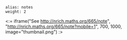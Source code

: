 ````
alias: notes
weight: 2
````

<:= iframe("See http://nrich.maths.org/665/note", "http://nrich.maths.org/665/note?mobile=1", 700, 1000, image="thumbnail.png") :>